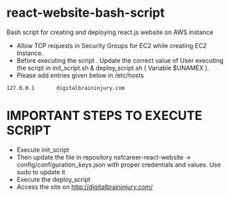 # react-website-bash-script
 Bash script for creating and deploying react.js website on AWS instance
 - Allow TCP requests in Security Groups for EC2 while creating EC2 Instance.
 - Before executing the script . Update the correct value of User executing the script in init_script.sh & deploy_script.sh ( Variable $UNAMEX ). 
 - Please add entries given below in /etc/hosts
```
127.0.0.1       digitalbraininjury.com
```
# IMPORTANT STEPS TO EXECUTE SCRIPT
 - Execute init_script
 - Then update the file in repository nsfcareer-react-website -> config/configuration_keys.json with proper credentials and values. Use sudo to update it
 - Execute the deploy_script
 - Access the site on http://digitalbraininjury.com/ 

